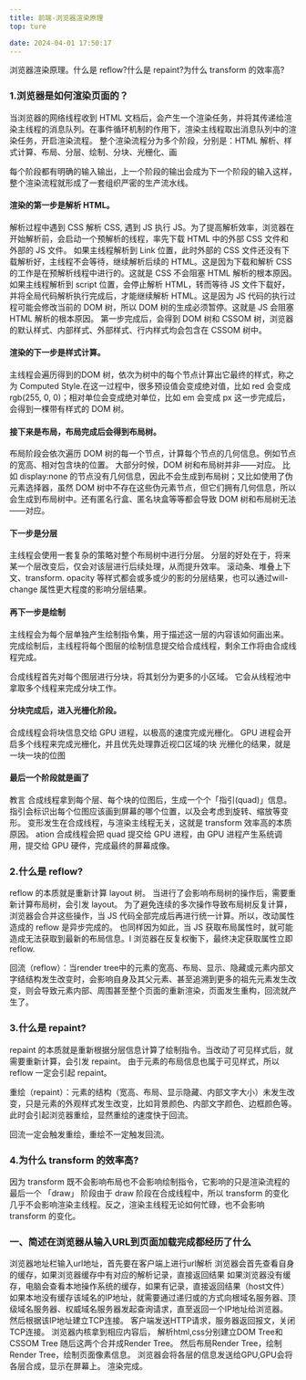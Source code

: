 ```yaml
---
title: 前端-浏览器渲染原理
top: ture

date: 2024-04-01 17:50:17
---
```


浏览器渲染原理。什么是 reflow?什么是 repaint?为什么 transform 的效率高?

<!-- more -->

### 1.浏览器是如何渲染页面的？

当浏览器的网络线程收到 HTML 文档后，会产生一个渲染任务，并将其传递给渲染主线程的消息队列。在事件循环机制的作用下，渲染主线程取出消息队列中的渲染任务，开启渲染流程。
整个渲染流程分为多个阶段，分别是：HTML 解析、样式计算、布局、分层、绘制、分块、光栅化、画

每个阶段都有明确的输入输出，上一个阶段的输出会成为下一个阶段的输入这样，整个渲染流程就形成了一套组织严密的生产流水线。

#### 渲染的第一步是解析 HTML。
解析过程中遇到 CSS 解析 CSS, 遇到 JS 执行 JS。为了提高解析效率，浏览器在开始解析前，会启动一个预解析的线程，率先下载 HTML 中的外部 CSS 文件和 外部的 JS 文件。
如果主线程解析到 Link 位置，此时外部的 CSS 文件还没有下载解析好，主线程不会等待，继续解析后续的 HTML。这是因为下载和解析 CSS 的工作是在预解析线程中进行的。这就是 CSS 不会阻塞 HTML 解析的根本原因。
如果主线程解析到 script 位置，会停止解析 HTML，转而等待 JS 文件下载好，并将全局代码解析执行完成后，才能继续解析 HTML。这是因为 JS 代码的执行过程可能会修改当前的 DOM 树，所以 DOM 树的生成必须暂停。这就是 JS 会阻塞 HTML 解析的根本原因。
第一步完成后，会得到 DOM 树和 CSSOM 树，浏览器的默认样式、内部样式、外部样式、行内样式均会包含在 CSSOM 树中。

#### 渲染的下一步是样式计算。
主线程会遍历得到的DOM 树，依次为树中的每个节点计算出它最终的样式，称之为 Computed Style.在这一过程中，很多预设值会变成绝对值，比如 red 会变成 rgb(255, 0, 0)；相对单位会变成绝对单位，比如 em 会变成 px
这一步完成后，会得到一棵带有样式的 DOM 树。

#### 接下来是布局，布局完成后会得到布局树。
布局阶段会依次遍历 DOM 树的每一个节点，计算每个节点的几何信息。例如节点的宽高、相对包含块的位置。
大部分时候，DOM 树和布局树并非——对应。
比如 display:none 的节点没有几何信息，因此不会生成到布局树；又比如使用了伪元素选择器，虽然 DOM 树中不存在这些伪元素节点，但它们拥有几何信息，所以会生成到布局树中。还有匿名行盒、匿名块盒等等都会导致 DOM 树和布局树无法——对应。

#### 下一步是分层
主线程会使用一套复杂的策略对整个布局树中进行分层。
分层的好处在于，将来某一个层改变后，仅会对该层进行后续处理，从而提升效率。
滚动条、堆叠上下文、transform. opacity 等样式都会或多或少的影的分层结果，也可以通过will-change 属性更大程度的影响分层结果。

#### 再下一步是绘制
主线程会为每个层单独产生绘制指令集，用于描述这一层的内容该如何画出来。
完成绘制后，主线程将每个图层的绘制信息提交给合成线程，剩余工作将由合成线程完成。

合成线程首先对每个图层进行分块，将其划分为更多的小区域。
它会从线程池中拿取多个线程来完成分块工作。
#### 分块完成后，进入光栅化阶段。
合成线程会将块信息交给 GPU 进程，以极高的速度完成光栅化。
GPU 进程会开启多个线程来完成光栅化，并且优先处理靠近视口区域的块
光栅化的结果，就是一块一块的位图
#### 最后一个阶段就是画了
教言
合成线程拿到每个层、每个块的位图后，生成一个个「指引(quad)」信息。
指引会标识出每个位图应该画到屏幕的哪个位置，以及会考虑到旋转、缩放等变形。
变形发生在合成线程，与渲染主线程无关，这就是 transform 效率高的本质原因。
ation
合成线程会把 quad 提交给 GPU 进程，由 GPU 进程产生系统调用，提交给 GPU 硬件，完成最终的屏幕成像。

### 2.什么是 reflow?
reflow 的本质就是重新计算 layout 树。
当进行了会影响布局树的操作后，需要重新计算布局树，会引发 layout。
为了避免连续的多次操作导致布局树反复计算，浏览器会合并这些操作，当 JS 代码全部完成后再进行统一计算。所以，改动属性造成的 reflow 是异步完成的。
也同样因为如此，当 JS 获取布局属性时，就可能造成无法获取到最新的布局信息。I 浏览器在反复权衡下，最终决定获取属性立即 reflow.

回流（reflow）：当render tree中的元素的宽高、布局、显示、隐藏或元素内部文字结结构发生改变时，会影响自身及其父元素、甚至追溯到更多的祖先元素发生改变，则会导致元素内部、周围甚至整个页面的重新渲染，页面发生重构，回流就产生了。

### 3.什么是 repaint?
repaint 的本质就是重新根据分层信息计算了绘制指令。当改动了可见样式后，就需要重新计算，会引发 repaint。
由于元素的布局信息也属于可见样式，所以 reflow 一定会引起 repaint。

重绘（repaint）：元素的结构（宽高、布局、显示隐藏、内部文字大小）未发生改变，只是元素的外观样式发生改变，比如背景颜色、内部文字颜色、边框颜色等。此时会引起浏览器重绘，显然重绘的速度快于回流。

回流一定会触发重绘，重绘不一定触发回流。
### 4.为什么 transform 的效率高?
因为 transform 既不会影响布局也不会影响绘制指令，它影响的只是渲染流程的最后一个 「draw」 阶段由于 draw 阶段在合成线程中，所以 transform 的变化几乎不会影响渲染主线程。反之，渲染主线程无论如何忙碌，也不会影响 transform 的变化。

### 一、简述在浏览器从输入URL到页面加载完成都经历了什么

浏览器地址栏输入url地址，首先要在客户端上进行url解析
浏览器会首先查看自身的缓存，如果浏览器缓存中有对应的解析记录，直接返回结果
如果浏览器没有缓存，电脑会查看本地操作系统的缓存，如果有记录，直接返回结果（host文件）
如果本地没有缓存该域名的IP地址，就需要通过递归或的方式向根域名服务器、顶级域名服务器、权威域名服务器发起查询请求，直至返回一个IP地址给浏览器。
然后根据该IP地址建立TCP连接。
客户端发送HTTP请求，服务器返回报文，关闭TCP连接。
浏览器内核拿到相应内容后，
解析html,css分别建立DOM Tree和CSSOM Tree
随后这两个合并成Render Tree。
然后布局Render Tree，绘制Render Tree，绘制页面像素信息。
浏览器会将各层的信息发送给GPU,GPU会将各层合成，显示在屏幕上。
渲染完成。